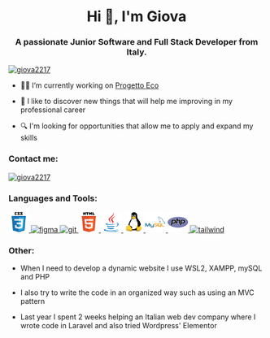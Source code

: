 <h1 align="center">Hi 👋, I'm Giova</h1>
<h3 align="center">A passionate Junior Software and Full Stack Developer from Italy.</h3>

<p align="left"> <a href="https://x.com/giova2217" target="blank"><img src="https://img.shields.io/twitter/follow/giova2217?logo=x&style=for-the-badge" alt="giova2217" /></a> </p>

- ✍🏻 I’m currently working on [Progetto Eco](https://github.com/Giova2217/ProgettoEco)

- 🤩 I like to discover new things that will help me improving in my professional career

- 🔍 I'm looking for opportunities that allow me to apply and expand my skills

<h3 align="left">Contact me:</h3>
<p align="left">
  <a href="https://x.com/giova2217" target="blank"><img align="center" src="https://cdn.iconscout.com/icon/free/png-512/free-twitter-9420782-7651212.png?f=webp&w=256" alt="giova2217" height="40" width="40" /></a>
</p>

<h3 align="left">Languages and Tools:</h3>
<p align="left"> <a href="https://www.w3schools.com/css/" target="_blank" rel="noreferrer"> <img src="https://raw.githubusercontent.com/devicons/devicon/master/icons/css3/css3-original-wordmark.svg" alt="css3" width="40" height="40"/> </a> <a href="https://www.figma.com/" target="_blank" rel="noreferrer"> <img src="https://www.vectorlogo.zone/logos/figma/figma-icon.svg" alt="figma" width="40" height="40"/> </a> <a href="https://git-scm.com/" target="_blank" rel="noreferrer"> <img src="https://www.vectorlogo.zone/logos/git-scm/git-scm-icon.svg" alt="git" width="40" height="40"/> </a> <a href="https://www.w3.org/html/" target="_blank" rel="noreferrer"> <img src="https://raw.githubusercontent.com/devicons/devicon/master/icons/html5/html5-original-wordmark.svg" alt="html5" width="40" height="40"/> </a> <a href="https://www.java.com" target="_blank" rel="noreferrer"> <img src="https://raw.githubusercontent.com/devicons/devicon/master/icons/java/java-original.svg" alt="java" width="40" height="40"/> </a> <a href="https://www.linux.org/" target="_blank" rel="noreferrer"> <img src="https://raw.githubusercontent.com/devicons/devicon/master/icons/linux/linux-original.svg" alt="linux" width="40" height="40"/> </a> <a href="https://www.mysql.com/" target="_blank" rel="noreferrer"> <img src="https://raw.githubusercontent.com/devicons/devicon/master/icons/mysql/mysql-original-wordmark.svg" alt="mysql" width="40" height="40"/> </a> <a href="https://www.php.net" target="_blank" rel="noreferrer"> <img src="https://raw.githubusercontent.com/devicons/devicon/master/icons/php/php-original.svg" alt="php" width="40" height="40"/> </a> <a href="https://tailwindcss.com/" target="_blank" rel="noreferrer"> <img src="https://www.vectorlogo.zone/logos/tailwindcss/tailwindcss-icon.svg" alt="tailwind" width="40" height="40"/> </a> </p>

<h3 align="left">Other: </h3>

- When I need to develop a dynamic website I use WSL2, XAMPP, mySQL and PHP

- I also try to write the code in an organized way such as using an MVC pattern

- Last year I spent 2 weeks helping an Italian web dev company where I wrote code in Laravel and also tried Wordpress' Elementor

